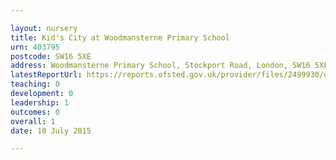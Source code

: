 ```yaml
---

layout: nursery
title: Kid's City at Woodmansterne Primary School
urn: 403795
postcode: SW16 5XE
address: Woodmansterne Primary School, Stockport Road, London, SW16 5XE
latestReportUrl: https://reports.ofsted.gov.uk/provider/files/2499930/urn/403795.pdf
teaching: 0
development: 0
leadership: 1
outcomes: 0
overall: 1
date: 10 July 2015

---
```

